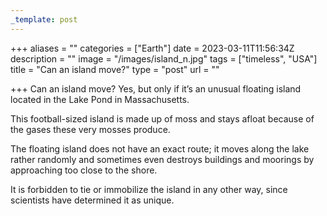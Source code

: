 ```yaml
---
_template: post
---
```





+++
aliases = ""
categories = ["Earth"]
date = 2023-03-11T11:56:34Z
description = ""
image = "/images/island_n.jpg"
tags = ["timeless", "USA"]
title = "Can an island move?"
type = "post"
url = ""

+++
Can an island move? Yes, but only if it’s an unusual floating island located in the Lake Pond in Massachusetts.  
  
This football-sized island is made up of moss and stays afloat because of the gases these very mosses produce.  
  
The floating island does not have an exact route; it moves along the lake rather randomly and sometimes even destroys buildings and moorings by approaching too close to the shore.  
  
It is forbidden to tie or immobilize the island in any other way, since scientists have determined it as unique.

